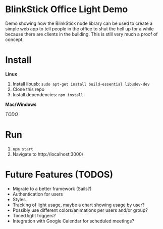 # BlinkStick Office Light Demo
Demo showing how the BlinkStick node library can be used to create a simple web app to tell people in the office to shut the hell up for a while because there are clients in the building. This is still very much a proof of concept.

# Install
**Linux**

1. Install libusb: `sudo apt-get install build-essential libudev-dev`
2. Clone this repo
3. Install dependencies: `npm install`

**Mac/Windows**

*TODO*

# Run
1. `npm start`
2. Navigate to http://localhost:3000/

# Future Features (TODOS)
- Migrate to a better framework (Sails?)
- Authentication for users
- Styles
- Tracking of light usage, maybe a chart showing usage by user?
- Possibly use different colors/animations per users and/or group?
- Timed light triggers?
- Integration with Google Calendar for scheduled meetings?

